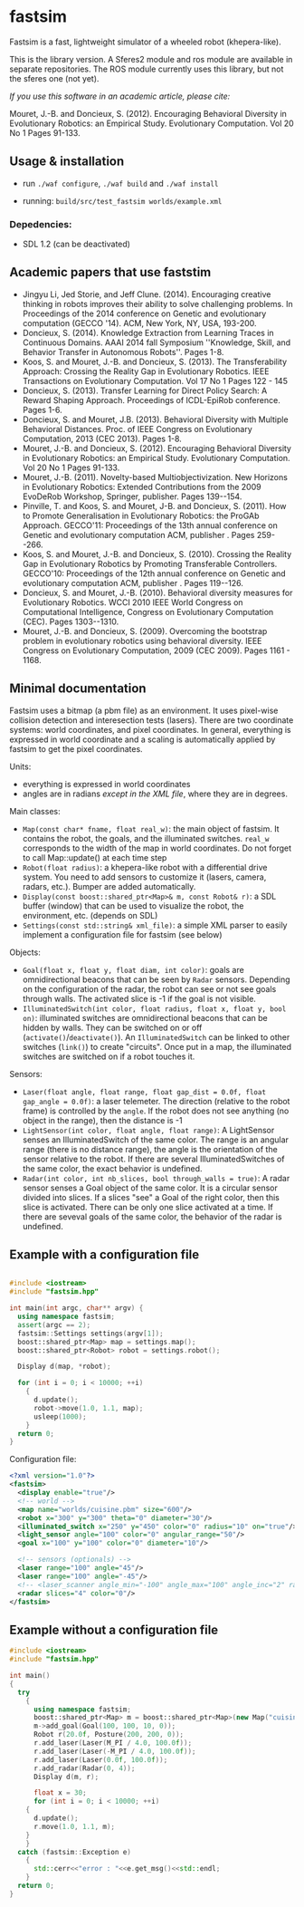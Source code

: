 fastsim
=======


Fastsim is a fast, lightweight simulator of a wheeled robot (khepera-like).

This is the library version. A Sferes2 module and ros module are available in separate repositories. The ROS module currently uses this library, but not the sferes one (not yet).

*If you use this software in an academic article, please cite:*

Mouret, J.-B. and Doncieux, S. (2012). Encouraging Behavioral Diversity in Evolutionary Robotics: an Empirical Study. Evolutionary Computation. Vol 20 No 1 Pages 91-133.


Usage & installation
--------------------
- run `./waf configure`, `./waf build` and `./waf install`

- running: `build/src/test_fastsim worlds/example.xml`

### Depedencies:
- SDL 1.2 (can be deactivated)

Academic papers that use faststim
----------------------------------
- Jingyu Li, Jed Storie, and Jeff Clune. (2014). Encouraging creative thinking in robots improves their ability to solve challenging problems. In Proceedings of the 2014 conference on Genetic and evolutionary computation (GECCO '14). ACM, New York, NY, USA, 193-200.
- Doncieux, S. (2014). Knowledge Extraction from Learning Traces in Continuous Domains.
AAAI 2014 fall Symposium ''Knowledge, Skill, and Behavior Transfer in Autonomous Robots''. Pages 1-8.
- Koos, S. and Mouret, J.-B. and Doncieux, S. (2013). The Transferability Approach: Crossing the Reality Gap in Evolutionary Robotics. IEEE Transactions on Evolutionary Computation. Vol 17 No 1 Pages 122 - 145
- Doncieux, S. (2013). Transfer Learning for Direct Policy Search: A Reward Shaping Approach. Proceedings of ICDL-EpiRob conference. Pages 1-6.
- Doncieux, S. and Mouret, J.B. (2013). Behavioral Diversity with Multiple Behavioral Distances. Proc. of IEEE Congress on Evolutionary Computation, 2013 (CEC 2013). Pages 1-8.
- Mouret, J.-B. and Doncieux, S. (2012). Encouraging Behavioral Diversity in Evolutionary Robotics: an Empirical Study. Evolutionary Computation. Vol 20 No 1 Pages 91-133.
-  Mouret, J.-B. (2011). Novelty-based Multiobjectivization. New Horizons in Evolutionary Robotics: Extended Contributions from the 2009 EvoDeRob Workshop, Springer, publisher. Pages 139--154.
- Pinville, T. and Koos, S. and Mouret, J-B. and Doncieux, S. (2011). How to Promote Generalisation in Evolutionary Robotics: the ProGAb Approach. GECCO'11: Proceedings of the 13th annual conference on Genetic and evolutionary computation ACM, publisher . Pages 259--266.
-  Koos, S. and Mouret, J.-B. and Doncieux, S. (2010). Crossing the Reality Gap in Evolutionary Robotics by Promoting Transferable Controllers.
GECCO'10: Proceedings of the 12th annual conference on Genetic and evolutionary computation ACM, publisher . Pages 119--126.
- Doncieux, S. and Mouret, J.-B. (2010). Behavioral diversity measures for Evolutionary Robotics. WCCI 2010 IEEE World Congress on Computational Intelligence, Congress on Evolutionary Computation (CEC). Pages 1303--1310.
- Mouret, J.-B. and Doncieux, S. (2009). Overcoming the bootstrap problem in evolutionary robotics using behavioral diversity. IEEE Congress on Evolutionary Computation, 2009 (CEC 2009). Pages 1161 - 1168.

Minimal documentation
---------------------
Fastsim uses a bitmap (a pbm file) as an environment. It uses pixel-wise collision detection and interesection tests (lasers). There are two coordinate systems: world coordinates, and pixel coordinates. In general, everything is expressed in world coordinate and a scaling is automatically applied by fastsim to get the pixel coordinates.

Units:
- everything is expressed in world coordinates
- angles are in radians *except in the XML file*, where they are in degrees.

Main classes:
- `Map(const char* fname, float real_w)`: the main object of fastsim. It contains the robot, the goals, and the illuminated switches. `real_w` corresponds to the width of the map in world coordinates. Do not forget to call Map::update() at each time step
- `Robot(float radius)`: a khepera-like robot with a differential drive system. You need to add sensors to customize it (lasers, camera, radars, etc.). Bumper are added automatically.
- `Display(const boost::shared_ptr<Map>& m, const Robot& r)`: a SDL buffer (window) that can be used to visualize the robot, the environment, etc. (depends on SDL)
- `Settings(const std::string& xml_file)`: a simple XML parser to easily implement a configuration file for fastsim (see below)

Objects:
- `Goal(float x, float y, float diam, int color)`: goals are omnidirectional beacons that can be seen by `Radar` sensors. Depending on the configuration of the radar, the robot can see or not see goals through walls. The activated slice is -1 if the goal is not visible.
- `IlluminatedSwitch(int color, float radius, float x, float y, bool on)`: illuminated switches are omnidirectional beacons that can be hidden by walls. They can be switched on or off (`activate()`/`deactivate()`). An `IlluminatedSwitch` can be linked to other switches (`link()`) to create "circuits". Once put in a map, the illuminated switches are switched on if a robot touches it.

Sensors:
- `Laser(float angle, float range, float gap_dist = 0.0f, float gap_angle = 0.0f)`: a laser telemeter. The direction (relative to the robot frame) is controlled by the `angle`. If the robot does not see anything (no object in the range), then the distance is -1
- `LightSensor(int color, float angle, float range)`: A LightSensor senses an IlluminatedSwitch of the same color. The range is an angular range (there is no distance range), the angle is the orientation of the sensor relative to the robot. If there are several IlluminatedSwitches of the same color, the exact behavior is undefined.
- `Radar(int color, int nb_slices, bool through_walls = true)`: A radar sensor senses a Goal object of the same color. It is a circular sensor divided into slices. If a slices "see" a Goal of the right color, then this slice is activated. There can be only one slice activated at a time. If there are seveval goals of the same color, the behavior of the radar is undefined.

Example with a configuration file
---------------------------------
```C++

#include <iostream>
#include "fastsim.hpp"

int main(int argc, char** argv) {
  using namespace fastsim;
  assert(argc == 2);
  fastsim::Settings settings(argv[1]);
  boost::shared_ptr<Map> map = settings.map();
  boost::shared_ptr<Robot> robot = settings.robot();

  Display d(map, *robot);

  for (int i = 0; i < 10000; ++i)
    {
      d.update();
      robot->move(1.0, 1.1, map);
      usleep(1000);
    }
  return 0;
}
```

Configuration file:
```XML
<?xml version="1.0"?>
<fastsim>
  <display enable="true"/>
  <!-- world -->
  <map name="worlds/cuisine.pbm" size="600"/>
  <robot x="300" y="300" theta="0" diameter="30"/>
  <illuminated_switch x="250" y="450" color="0" radius="10" on="true"/>
  <light_sensor angle="100" color="0" angular_range="50"/>
  <goal x="100" y="100" color="0" diameter="10"/>

  <!-- sensors (optionals) -->
  <laser range="100" angle="45"/>
  <laser range="100" angle="-45"/>
  <!-- <laser_scanner angle_min="-100" angle_max="100" angle_inc="2" range="300"/> -->
  <radar slices="4" color="0"/>
</fastsim>
```

Example without a configuration file
-----------------------------------

```C++
#include <iostream>
#include "fastsim.hpp"

int main()
{
  try
    {
      using namespace fastsim;
      boost::shared_ptr<Map> m = boost::shared_ptr<Map>(new Map("cuisine.pbm", 600));
      m->add_goal(Goal(100, 100, 10, 0));
      Robot r(20.0f, Posture(200, 200, 0));
      r.add_laser(Laser(M_PI / 4.0, 100.0f));
      r.add_laser(Laser(-M_PI / 4.0, 100.0f));
      r.add_laser(Laser(0.0f, 100.0f));
      r.add_radar(Radar(0, 4));
      Display d(m, r);

      float x = 30;
      for (int i = 0; i < 10000; ++i)
	{
	  d.update();
	  r.move(1.0, 1.1, m);
	}
    }
  catch (fastsim::Exception e)
    {
      std::cerr<<"error : "<<e.get_msg()<<std::endl;
    }
  return 0;
}
```
